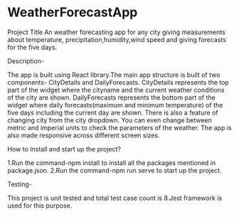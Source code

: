 # WeatherForecastApp
Project Title
An weather forecasting app for any city giving measurements about temperature, precipitation,humidity,wind speed and giving forecasts for the five days.

Description-

The app is built using React library.The main app structure is built of two components-
CityDetails and DailyForecasts.
CityDetails represents the top part of the widget where the cityname and the current weather conditions of the city are shown.
DailyForecasts represents the bottom part of the widget where daily forecasts(maximum and minimum temperature) of the five days including the current day are shown.
There is also a feature of changing city from the city dropdown.
You can even change between metric and imperial units to check the parameters of the weather.
The app is also made responsive across different screen sizes.

How to Install and start up the project?

1.Run the command-npm install to install all the packages mentioned in package.json.
2.Run the command-npm run serve to start up the project.

Testing-

This project is unit tested and total test case count is 8.Jest framework is used for this purpose.

